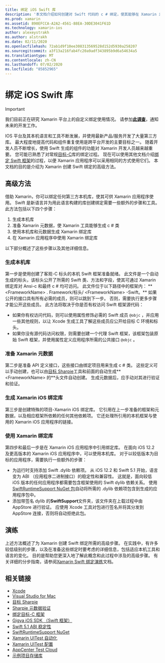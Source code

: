 ```yaml
---
title: 绑定 iOS Swift 库
description: '本文档介绍如何创建对 Swift 代码的 c # 绑定，使其能够在 Xamarin iOS 应用程序中使用本机库和 CocoaPods。'
ms.prod: xamarin
ms.assetid: 890EFCCA-A2A2-4561-88EA-30DE3041F61D
ms.technology: xamarin-ios
author: alexeystrakh
ms.author: alstrakh
ms.date: 02/11/2020
ms.openlocfilehash: 72ab1d9f10ee308313569528d152d5930a258207
ms.sourcegitcommit: a3f13a216fab4fc20a9adf343895b9d6a54634a5
ms.translationtype: MT
ms.contentlocale: zh-CN
ms.lasthandoff: 07/02/2020
ms.locfileid: "85852965"
---
```

# <a name="bind-ios-swift-libraries"></a>绑定 iOS Swift 库

> [!IMPORTANT]
> 我们目前正在研究 Xamarin 平台上的自定义绑定使用情况。 请参加[**此调查**](https://www.surveymonkey.com/r/KKBHNLT)，通知未来的开发工作。

IOS 平台及其本机语言和工具不断发展，并使用最新产品/服务开发了大量第三方库。 最大程度地提高代码和组件重复使用是跨平台开发的主要目标之一。 随着开发人员不断增长，使用 Swift 生成的组件的功能对 Xamarin 开发人员越来越重要。 您可能已熟悉了对常规[目标-C](https://docs.microsoft.com/xamarin/ios/platform/binding-objective-c/walkthrough)库的绑定过程。 现在可以使用其他文档介绍[绑定 Swift 框架](walkthrough.md)的过程，以便 Xamarin 应用程序可以采用相同的方式使用它们。 本文档的目的是介绍为 Xamarin 创建 Swift 绑定的高级方法。

## <a name="high-level-approach"></a>高级方法

借助 Xamarin，你可以绑定任何第三方本机库，使其可供 Xamarin 应用程序使用。 Swift 是新语言并为用此语言构建的库创建绑定需要一些额外的步骤和工具。 此方法包括以下四个步骤：

1. 生成本机库
1. 准备 Xamarin 元数据，使 Xamarin 工具能够生成 c # 类
1. 使用本机库和元数据生成 Xamarin 绑定库
1. 在 Xamarin 应用程序中使用 Xamarin 绑定库

以下部分概述了这些步骤以及其他详细信息。

### <a name="build-the-native-library"></a>生成本机库

第一步是使用创建了客观-C 标头的本机 Swift 框架准备就绪。 此文件是一个自动生成的标头，该标头公开了所需的 Swift 类、方法和字段，使其可通过 Xamarin 绑定库对 Ansi-c 和最终 c # 均可访问。 此文件位于以下路径中的框架内： ** \<FrameworkName> . Framework/标头/ \<FrameworkName> -Swift。** 如果公开的接口具有所有必需的成员，则可以跳到下一步。 否则，需要执行更多步骤才能公开这些成员。 此方法将取决于你是否有权访问 Swift 框架源代码：

- 如果你有权访问代码，则可以使用属性修饰必需的 Swift 成员 `@objc` ，并应用一些其他规则，以让 Xcode 生成工具了解这些成员应公开给目标 C 环境和标头。
- 如果你没有源代码访问权限，则需要创建一个代理 Swift 框架，该框架包装原始 Swift 框架，并使用属性定义应用程序所需的公共接口 `@objc` 。

### <a name="prepare-the-xamarin-metadata"></a>准备 Xamarin 元数据

第二步是准备 API 定义接口，这些接口由绑定项目用来生成 c # 类。 这些定义可以手动创建，也可以由[目标 Sharpie](https://docs.microsoft.com/xamarin/cross-platform/macios/binding/objective-sharpie/)工具和前面的自动生成** \<FrameworkName> 的**头文件自动创建。 生成元数据后，应手动对其进行验证和验证。

### <a name="build-the-xamarinios-binding-library"></a>生成 Xamarin iOS 绑定库

第三步是创建特殊的项目-Xamarin iOS 绑定库。 它引用在上一步准备的框架和元数据，以及相应框架所依赖的任何其他依赖项。 它还处理所引用的本机框架与使用的 Xamarin iOS 应用程序的链接。

### <a name="consume-the-xamarin-binding-library"></a>使用 Xamarin 绑定库

第四步和最后一步是在 Xamarin iOS 应用程序中引用绑定库。 在面向 iOS 12.2 及更高版本的 Xamarin iOS 应用程序中，可以使用本机库。 对于以较低版本为目标的应用程序，需要执行一些额外的步骤：

- 为运行时支持添加 Swift .dylib 依赖项。 从 iOS 12.2 和 Swift 5.1 开始，语言变为 ABI （应用程序二进制接口）的稳定性和兼容性。 这就是，面向较低 iOS 版本的任何应用程序都需要包含框架使用的 Swift dylib 依赖关系。 使用[SwiftRuntimeSupport NuGet 包](https://www.nuget.org/packages/Xamarin.iOS.SwiftRuntimeSupport/)自动将所需的 .dylib 依赖项包含到生成的应用程序包中。
- 添加带签名 dylib 的**SwiftSupport**文件夹，该文件夹在上载过程中由 AppStore 进行验证。 应使用 Xcode 工具对包进行签名并将其分发到 AppStore 连接，否则将自动拒绝此包。

## <a name="walkthrough"></a>演练

上述方法概述了为 Xamarin 创建 Swift 绑定所需的高级步骤。 在实践中，有许多较低级别的步骤，以及在准备这些绑定时要考虑的详细信息，包括适应本机工具和语言的变化。 目的是帮助您更深入地了解此概念和此过程中涉及的高级步骤。 有关详细的分步指南，请参阅[Xamarin Swift 绑定演练](walkthrough.md)文档。

## <a name="related-links"></a>相关链接

- [Xcode](https://apps.apple.com/us/app/xcode/id497799835)
- [Visual Studio for Mac](https://visualstudio.microsoft.com/downloads)
- [目标 Sharpie](https://docs.microsoft.com/xamarin/cross-platform/macios/binding/objective-sharpie/)
- [Sharpie 元数据验证](https://docs.microsoft.com/xamarin/cross-platform/macios/binding/objective-sharpie/platform/verify)
- [绑定目标-C 框架](https://docs.microsoft.com/xamarin/ios/platform/binding-objective-c/walkthrough)
- [Gigya iOS SDK （Swift 框架）](https://developers.gigya.com/display/GD/Swift+SDK)
- [Swift 5.1 ABI 稳定性](https://swift.org/blog/swift-5-1-released/)
- [SwiftRuntimeSupport NuGet](https://www.nuget.org/packages/Xamarin.iOS.SwiftRuntimeSupport/)
- [Xamarin UITest 自动化](https://docs.microsoft.com/appcenter/test-cloud/uitest/)
- [Xamarin UITest 配置](https://docs.microsoft.com/appcenter/test-cloud/preparing-for-upload/xamarin-ios-uitest)
- [AppCenter Test Cloud](https://docs.microsoft.com/appcenter/test-cloud/preparing-for-upload/xamarin-ios-uitest)
- [示例项目存储库](https://github.com/xamcat/xamarin-binding-swift-framework)
